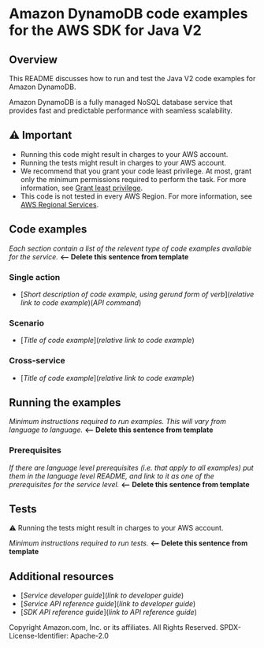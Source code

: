 # Amazon DynamoDB code examples for the AWS SDK for Java V2

## Overview
This README discusses how to run and test the Java V2 code examples for Amazon DynamoDB.

Amazon DynamoDB is a fully managed NoSQL database service that provides fast and predictable performance with seamless scalability.

## ⚠️ Important
* Running this code might result in charges to your AWS account. 
* Running the tests might result in charges to your AWS account.
*  We recommend that you grant your code least privilege. At most, grant only the minimum permissions required to perform the task. For more information, see [Grant least privilege](https://docs.aws.amazon.com/IAM/latest/UserGuide/best-practices.html#grant-least-privilege). 
* This code is not tested in every AWS Region. For more information, see [AWS Regional Services](https://aws.amazon.com/about-aws/global-infrastructure/regional-product-services).
## Code examples
*Each section contain a list of the relevent type of code examples available for the service.* **<-- Delete this sentence from template**
### Single action
* [*Short description of code example, using gerund form of verb*](*relative link to code example*)(*API command*)
### Scenario
* [*Title of code example*](*relative link to code example*)
### Cross-service
* [*Title of code example*](*relative link to code example*)
## Running the examples
*Minimum instructions required to run examples. This will vary from language to language.* **<-- Delete this sentence from template**

### Prerequisites
*If there are language level prerequisites (i.e. that apply to all examples) put them in the language level README, and link to it as one of the prerequisites for the service level.* **<-- Delete this sentence from template**
## Tests
⚠️ Running the tests might result in charges to your AWS account.

*Minimum instructions required to run tests.* **<-- Delete this sentence from template**

## Additional resources
* [*Service developer guide*](*link to developer guide*)
* [*Service API reference guide*](*link to developer guide*)
* [*SDK API reference guide*](*link to API reference guide*) 

Copyright Amazon.com, Inc. or its affiliates. All Rights Reserved. SPDX-License-Identifier: Apache-2.0
